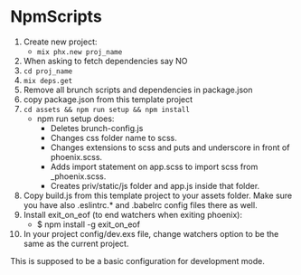 # NpmScripts

1. Create new project:
    * `mix phx.new proj_name`
2. When asking to fetch dependencies say NO
3. `cd proj_name`
4. `mix deps.get`
5. Remove all brunch scripts and dependencies in package.json
6. copy package.json from this template project
7. `cd assets && npm run setup && npm install`
    * npm run setup does:
        * Deletes brunch-config.js
        * Changes css folder name to scss.
        * Changes extensions to scss and puts and underscore in front of phoenix.scss. 
        * Adds import statement on app.scss to import scss from \_phoenix.scss.
        * Creates priv/static/js folder and app.js inside that folder.
8. Copy build.js from this template project to your assets folder. Make sure you have also .eslintrc.\* and .babelrc config files there as well.
9. Install exit_on_eof (to end watchers when exiting phoenix):
    * $ npm install -g exit_on_eof
10. In your project config/dev.exs file, change watchers option to be the same as the current project.

This is supposed to be a basic configuration for development mode.

